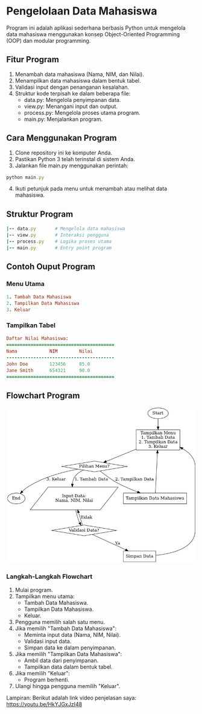 # Pengelolaan Data Mahasiswa
Program ini adalah aplikasi sederhana berbasis Python untuk mengelola data mahasiswa menggunakan konsep Object-Oriented Programming (OOP) dan modular programming.

## Fitur Program
1. Menambah data mahasiswa (Nama, NIM, dan Nilai).
2. Menampilkan data mahasiswa dalam bentuk tabel.
3. Validasi input dengan penanganan kesalahan.
4. Struktur kode terpisah ke dalam beberapa file:
   * data.py: Mengelola penyimpanan data.
   * view.py: Menangani input dan output.
   * process.py: Mengelola proses utama program.
   * main.py: Menjalankan program.

## Cara Menggunakan Program
1. Clone repository ini ke komputer Anda.
2. Pastikan Python 3 telah terinstal di sistem Anda.
3. Jalankan file main.py menggunakan perintah:
``` ruby
python main.py
```
4. Ikuti petunjuk pada menu untuk menambah atau melihat data mahasiswa.

## Struktur Program
``` ruby
|-- data.py       # Mengelola data mahasiswa
|-- view.py       # Interaksi pengguna
|-- process.py    # Logika proses utama
|-- main.py       # Entry point program
```

## Contoh Ouput Program
### Menu Utama
``` ruby
1. Tambah Data Mahasiswa
2. Tampilkan Data Mahasiswa
3. Keluar
```
### Tampilkan Tabel
``` ruby
Daftar Nilai Mahasiswa:
========================================
Nama            NIM        Nilai
----------------------------------------
John Doe        123456     85.0
Jane Smith      654321     90.0
========================================
```

## Flowchart Program

![1](<UJIAN/Gambar/flowchart_program.png>)
### Langkah-Langkah Flowchart
1. Mulai program.
2. Tampilkan menu utama:
   * Tambah Data Mahasiswa.
   * Tampilkan Data Mahasiswa.
   * Keluar.
3. Pengguna memilih salah satu menu.
4. Jika memilih "Tambah Data Mahasiswa":
   * Meminta input data (Nama, NIM, Nilai).
   * Validasi input data.
   * Simpan data ke dalam penyimpanan.
5. Jika memilih "Tampilkan Data Mahasiswa":
   * Ambil data dari penyimpanan.
   * Tampilkan data dalam bentuk tabel.
6. Jika memilih "Keluar":
   * Program berhenti.
7. Ulangi hingga pengguna memilih "Keluar".

Lampiran:
Berikut adalah link video penjelasan saya:
https://youtu.be/HkYJGxJzI48
